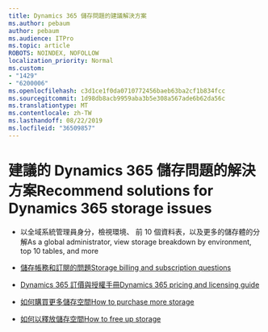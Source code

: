 ```yaml
---
title: Dynamics 365 儲存問題的建議解決方案
ms.author: pebaum
author: pebaum
ms.audience: ITPro
ms.topic: article
ROBOTS: NOINDEX, NOFOLLOW
localization_priority: Normal
ms.custom:
- "1429"
- "6200006"
ms.openlocfilehash: c3d1ce1f0da0710772456baeb63ba2cf1b834fcc
ms.sourcegitcommit: 1d98db8acb9959aba3b5e308a567ade6b62da56c
ms.translationtype: MT
ms.contentlocale: zh-TW
ms.lasthandoff: 08/22/2019
ms.locfileid: "36509857"
---
```

# <a name="recommend-solutions-for-dynamics-365-storage-issues"></a><span data-ttu-id="c5e13-102">建議的 Dynamics 365 儲存問題的解決方案</span><span class="sxs-lookup"><span data-stu-id="c5e13-102">Recommend solutions for Dynamics 365 storage issues</span></span>

* <span data-ttu-id="c5e13-103">以全域系統管理員身分，檢視環境、 前 10 個資料表，以及更多的儲存體的分解</span><span class="sxs-lookup"><span data-stu-id="c5e13-103">As a global administrator, view storage breakdown by environment, top 10 tables, and more</span></span>

* [<span data-ttu-id="c5e13-104">儲存帳務和訂閱的問題</span><span class="sxs-lookup"><span data-stu-id="c5e13-104">Storage billing and subscription questions</span></span>](https://docs.microsoft.com/dynamics365/customer-engagement/admin/contact-information-microsoft-dynamics-365-online-billing-support)

* [<span data-ttu-id="c5e13-105">Dynamics 365 訂價與授權手冊</span><span class="sxs-lookup"><span data-stu-id="c5e13-105">Dynamics 365 pricing and licensing guide</span></span>](https://dynamics.microsoft.com/pricing/)

* [<span data-ttu-id="c5e13-106">如何購買更多儲存空間</span><span class="sxs-lookup"><span data-stu-id="c5e13-106">How to purchase more storage</span></span>](https://docs.microsoft.com/dynamics365/customer-engagement/admin/manage-storage#add-storage-to-dynamics-365-online)

* [<span data-ttu-id="c5e13-107">如何以釋放儲存空間</span><span class="sxs-lookup"><span data-stu-id="c5e13-107">How to free up storage</span></span>](https://docs.microsoft.com/dynamics365/customer-engagement/admin/free-storage-space)

